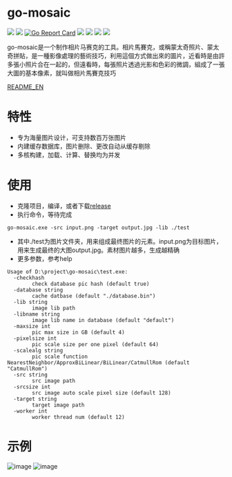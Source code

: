 # go-mosaic

[<img src="https://img.shields.io/github/license/esrrhs/go-mosaic">](https://github.com/esrrhs/go-mosaic)
[<img src="https://img.shields.io/github/languages/top/esrrhs/go-mosaic">](https://github.com/esrrhs/go-mosaic)
[![Go Report Card](https://goreportcard.com/badge/github.com/esrrhs/go-mosaic)](https://goreportcard.com/report/github.com/esrrhs/go-mosaic)
[<img src="https://img.shields.io/github/v/release/esrrhs/go-mosaic">](https://github.com/esrrhs/go-mosaic/releases)
[<img src="https://img.shields.io/github/downloads/esrrhs/go-mosaic/total">](https://github.com/esrrhs/go-mosaic/releases)
[<img src="https://img.shields.io/docker/pulls/esrrhs/go-mosaic">](https://hub.docker.com/repository/docker/esrrhs/go-mosaic)
[<img src="https://img.shields.io/github/actions/workflow/status/esrrhs/go-mosaic/go.yml?branch=master">](https://github.com/esrrhs/go-mosaic/actions)

go-mosaic是一个制作相片马赛克的工具。相片馬賽克，或稱蒙太奇照片、蒙太奇拼貼，是一種影像處理的藝術技巧，利用這個方式做出來的圖片，近看時是由許多張小照片合在一起的，但遠看時，每張照片透過光影和色彩的微調，組成了一張大圖的基本像素，就叫做相片馬賽克技巧

[README_EN](./README_EN.md)

# 特性
* 专为海量图片设计，可支持数百万张图片
* 内建缓存数据库，图片删除、更改自动从缓存剔除
* 多核构建，加载、计算、替换均为并发

# 使用
* 克隆项目，编译，或者下载[release](https://github.com/esrrhs/go-mosaic/releases)
* 执行命令，等待完成
```
go-mosaic.exe -src input.png -target output.jpg -lib ./test
```
* 其中./test为图片文件夹，用来组成最终图片的元素。input.png为目标图片，用来生成最终的大图output.jpg。素材图片越多，生成越精确
* 更多参数，参考help
```
Usage of D:\project\go-mosaic\test.exe:
  -checkhash
    	check database pic hash (default true)
  -database string
    	cache datbase (default "./database.bin")
  -lib string
    	image lib path
  -libname string
    	image lib name in database (default "default")
  -maxsize int
    	pic max size in GB (default 4)
  -pixelsize int
    	pic scale size per one pixel (default 64)
  -scalealg string
    	pic scale function NearestNeighbor/ApproxBiLinear/BiLinear/CatmullRom (default "CatmullRom")
  -src string
    	src image path
  -srcsize int
    	src image auto scale pixel size (default 128)
  -target string
    	target image path
  -worker int
    	worker thread num (default 12)
```

# 示例
![image](input.png)
![image](smalloutput.png)


